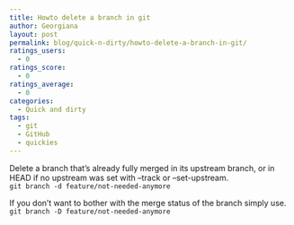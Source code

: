 ```yaml
---
title: Howto delete a branch in git
author: Georgiana
layout: post
permalink: blog/quick-n-dirty/howto-delete-a-branch-in-git/
ratings_users:
  - 0
ratings_score:
  - 0
ratings_average:
  - 0
categories:
  - Quick and dirty
tags:
  - git
  - GitHub
  - quickies
---
```

Delete a branch that&#8217;s already fully merged in its upstream branch, or in HEAD if no upstream was set with &#8211;track or &#8211;set-upstream.  
`git branch -d feature/not-needed-anymore`

If you don&#8217;t want to bother with the merge status of the branch simply use.  
`git branch -D feature/not-needed-anymore`
